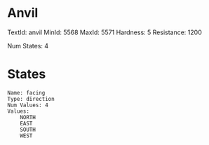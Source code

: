 # Anvil
TextId: anvil
MinId: 5568
MaxId: 5571
Hardness: 5
Resistance: 1200

Num States: 4
# States
```
Name: facing
Type: direction
Num Values: 4
Values:
    NORTH
    EAST
    SOUTH
    WEST
```